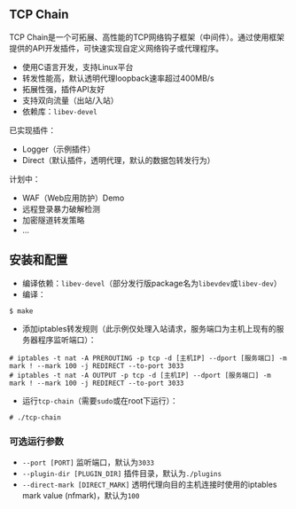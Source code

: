 TCP Chain
---------
TCP Chain是一个可拓展、高性能的TCP网络钩子框架（中间件）。通过使用框架提供的API开发插件，可快速实现自定义网络钩子或代理程序。

* 使用C语言开发，支持Linux平台
* 转发性能高，默认透明代理loopback速率超过400MB/s
* 拓展性强，插件API友好
* 支持双向流量（出站/入站）
* 依赖库：`libev-devel`

已实现插件：
* Logger（示例插件）
* Direct（默认插件，透明代理，默认的数据包转发行为）

计划中：
* WAF（Web应用防护）Demo
* 远程登录暴力破解检测
* 加密隧道转发策略
* ...

安装和配置
--------
* 编译依赖：`libev-devel`（部分发行版package名为`libevdev`或`libev-dev`）
* 编译：
```
$ make
```

* 添加iptables转发规则（此示例仅处理入站请求，服务端口为主机上现有的服务器程序监听端口）：
```
# iptables -t nat -A PREROUTING -p tcp -d [主机IP] --dport [服务端口] -m mark ! --mark 100 -j REDIRECT --to-port 3033
# iptables -t nat -A OUTPUT -p tcp -d [主机IP] --dport [服务端口] -m mark ! --mark 100 -j REDIRECT --to-port 3033
```

* 运行`tcp-chain`（需要`sudo`或在root下运行）：
```
# ./tcp-chain
```

### 可选运行参数
* `--port [PORT]` 监听端口，默认为`3033`
* `--plugin-dir [PLUGIN_DIR]` 插件目录，默认为`./plugins`
* `--direct-mark [DIRECT_MARK]` 透明代理向目的主机连接时使用的iptables mark value (nfmark)，默认为`100`

